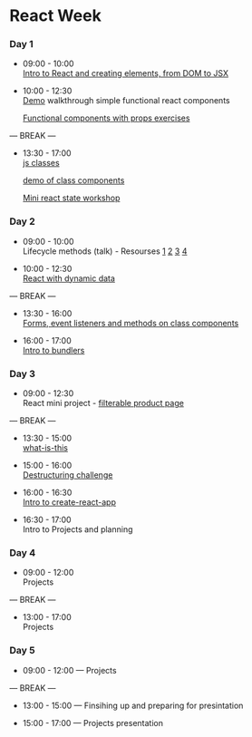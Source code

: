 # React Week


### Day 1

- 09:00 - 10:00 <br> 
  [Intro to React and creating elements, from DOM to JSX](https://github.com/jema28/react-intro)
- 10:00 - 12:30 <br> 
  [Demo](https://github.com/fack2/react-components-demo) walkthrough simple functional react components
  
  [Functional components with props exercises](https://github.com/rithmschool/react_exercises/tree/master/01-introduction-to-react/jsx-and-babel)


— BREAK —

- 13:30 - 17:00 <br> 
  [js classes](https://github.com/oliverjam/es6-class-intro)
  
  [demo of class components](https://github.com/fack2/react-components-demo)
  
  [Mini react state workshop](https://github.com/ali-7/mini-react-state-ws)


### Day 2

- 09:00 - 10:00 <br> 
  Lifecycle methods (talk) - Resourses [1](https://reactjs.org/docs/react-component.html) [2](http://projects.wojtekmaj.pl/react-lifecycle-methods-diagram/) [3](https://www.rithmschool.com/courses/react-fundamentals/component-life-cycle) [4](https://programmingwithmosh.com/javascript/react-lifecycle-methods/)
  
- 10:00 - 12:30 <br> 
  [React with dynamic data](https://github.com/ali-7/react-dynamic-data-workshop)


— BREAK —

- 13:30 - 16:00 <br> 
  [Forms, event listeners and methods on class components](https://github.com/ali-7/react-forms)
  
- 16:00 - 17:00 <br>
  [Intro to bundlers](https://hackmd.io/p/rJBLi5mSf)
  

### Day 3

- 09:00 - 12:30 <br> 
  React mini project - [filterable product page](https://github.com/ali-7/react-food-workshop)

— BREAK —

- 13:30 - 15:00 <br> 
  [what-is-this](https://github.com/ZooeyMiller/ws-what-is-this)

- 15:00 - 16:00 <br> 
  [Destructuring challenge](https://github.com/jema28/learn-destructuring)
  
- 16:00 - 16:30 <br>
  [Intro to create-react-app](https://github.com/facebook/create-react-app)

- 16:30 - 17:00 <br>
  Intro to Projects and planning 

### Day 4

- 09:00 - 12:00 <br>
  Projects

— BREAK —

- 13:00 - 17:00 <br>
  Projects

### Day 5

- 09:00 - 12:00 — Projects 

— BREAK —

- 13:00 - 15:00 — Finsihing up and preparing for presintation 

- 15:00 - 17:00 — Projects presentation

